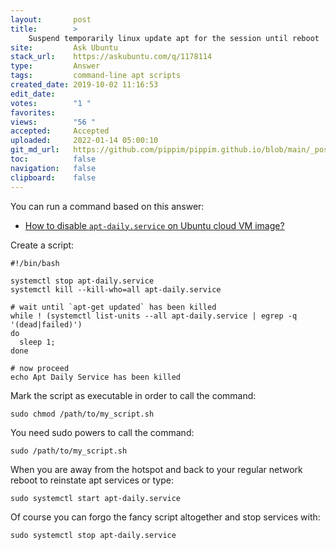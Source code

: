 ```yaml
---
layout:       post
title:        >
    Suspend temporarily linux update apt for the session until reboot
site:         Ask Ubuntu
stack_url:    https://askubuntu.com/q/1178114
type:         Answer
tags:         command-line apt scripts
created_date: 2019-10-02 11:16:53
edit_date:    
votes:        "1 "
favorites:    
views:        "56 "
accepted:     Accepted
uploaded:     2022-01-14 05:00:10
git_md_url:   https://github.com/pippim/pippim.github.io/blob/main/_posts/2019/2019-10-02-Suspend-temporarily-linux-update-apt-for-the-session-until-reboot.md
toc:          false
navigation:   false
clipboard:    false
---
```


You can run a command based on this answer:

- [How to disable `apt-daily.service` on Ubuntu cloud VM image?][1]

Create a script:

``` 
#!/bin/bash

systemctl stop apt-daily.service
systemctl kill --kill-who=all apt-daily.service

# wait until `apt-get updated` has been killed
while ! (systemctl list-units --all apt-daily.service | egrep -q '(dead|failed)')
do
  sleep 1;
done

# now proceed
echo Apt Daily Service has been killed

```

Mark the script as executable in order to call the command:

``` 
sudo chmod /path/to/my_script.sh

```

You need sudo powers to call the command:

``` 
sudo /path/to/my_script.sh

```

When you are away from the hotspot and back to your regular network reboot to reinstate apt services or type:

``` 
sudo systemctl start apt-daily.service

```

Of course you can forgo the fancy script altogether and stop services with:

``` 
sudo systemctl stop apt-daily.service

```

  [1]: https://unix.stackexchange.com/questions/315502/how-to-disable-apt-daily-service-on-ubuntu-cloud-vm-image
